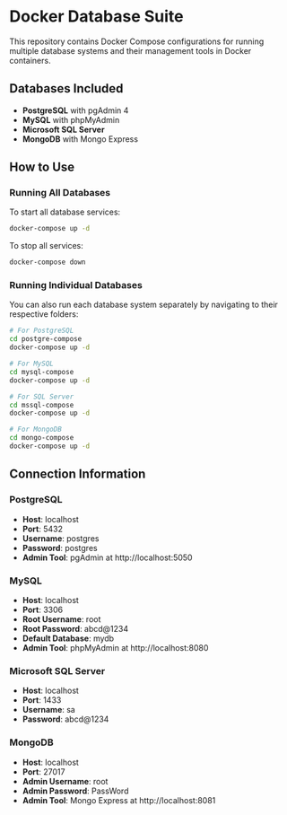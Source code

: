 # Docker Database Suite

This repository contains Docker Compose configurations for running multiple database systems and their management tools in Docker containers.

## Databases Included

- **PostgreSQL** with pgAdmin 4
- **MySQL** with phpMyAdmin
- **Microsoft SQL Server**
- **MongoDB** with Mongo Express

## How to Use

### Running All Databases

To start all database services:

```bash
docker-compose up -d
```

To stop all services:

```bash
docker-compose down
```

### Running Individual Databases

You can also run each database system separately by navigating to their respective folders:

```bash
# For PostgreSQL
cd postgre-compose
docker-compose up -d

# For MySQL
cd mysql-compose
docker-compose up -d

# For SQL Server
cd mssql-compose
docker-compose up -d

# For MongoDB
cd mongo-compose
docker-compose up -d
```

## Connection Information

### PostgreSQL
- **Host**: localhost
- **Port**: 5432
- **Username**: postgres
- **Password**: postgres
- **Admin Tool**: pgAdmin at http://localhost:5050

### MySQL
- **Host**: localhost
- **Port**: 3306
- **Root Username**: root
- **Root Password**: abcd@1234
- **Default Database**: mydb
- **Admin Tool**: phpMyAdmin at http://localhost:8080

### Microsoft SQL Server
- **Host**: localhost
- **Port**: 1433
- **Username**: sa
- **Password**: abcd@1234

### MongoDB
- **Host**: localhost
- **Port**: 27017
- **Admin Username**: root
- **Admin Password**: PassWord
- **Admin Tool**: Mongo Express at http://localhost:8081

